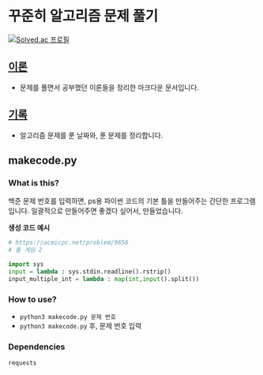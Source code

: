 # 꾸준히 알고리즘 문제 풀기

[![Solved.ac
프로필](http://mazassumnida.wtf/api/v2/generate_badge?boj=python4)](https://solved.ac/python4)

## [이론](markdowns/Theory.md)

- 문제를 풀면서 공부했던 이론들을 정리한 마크다운 문서입니다.

## [기록](markdowns/Record.md)

- 알고리즘 문제를 푼 날짜와, 푼 문제를 정리합니다.

## makecode.py

### What is this?

백준 문제 번호를 입력하면, ps용 파이썬 코드의 기본 틀을 만들어주는 간단한 프로그램입니다.
일괄적으로 만들어주면 좋겠다 싶어서, 만들었습니다.

**생성 코드 예시**

```python
# https://acmicpc.net/problem/9656
# 돌 게임 2

import sys
input = lambda : sys.stdin.readline().rstrip()
input_multiple_int = lambda : map(int,input().split())
```

### How to use?

- `python3 makecode.py 문제 번호`
- `python3 makecode.py` 후, 문제 번호 입력

### Dependencies

```
requests
```
